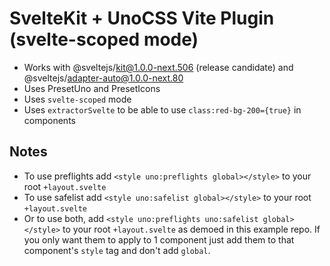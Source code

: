 # SvelteKit + UnoCSS Vite Plugin (svelte-scoped mode)

- Works with @sveltejs/kit@1.0.0-next.506 (release candidate) and @sveltejs/adapter-auto@1.0.0-next.80
- Uses PresetUno and PresetIcons
- Uses `svelte-scoped` mode
- Uses `extractorSvelte` to be able to use `class:red-bg-200={true}` in components

## Notes

- To use preflights add `<style uno:preflights global></style>` to your root `+layout.svelte`
- To use safelist add `<style uno:safelist global></style>` to your root `+layout.svelte`
- Or to use both, add `<style uno:preflights uno:safelist global></style>` to your root `+layout.svelte` as demoed in this example repo. If you only want them to apply to 1 component just add them to that component's `style` tag and don't add `global`.
